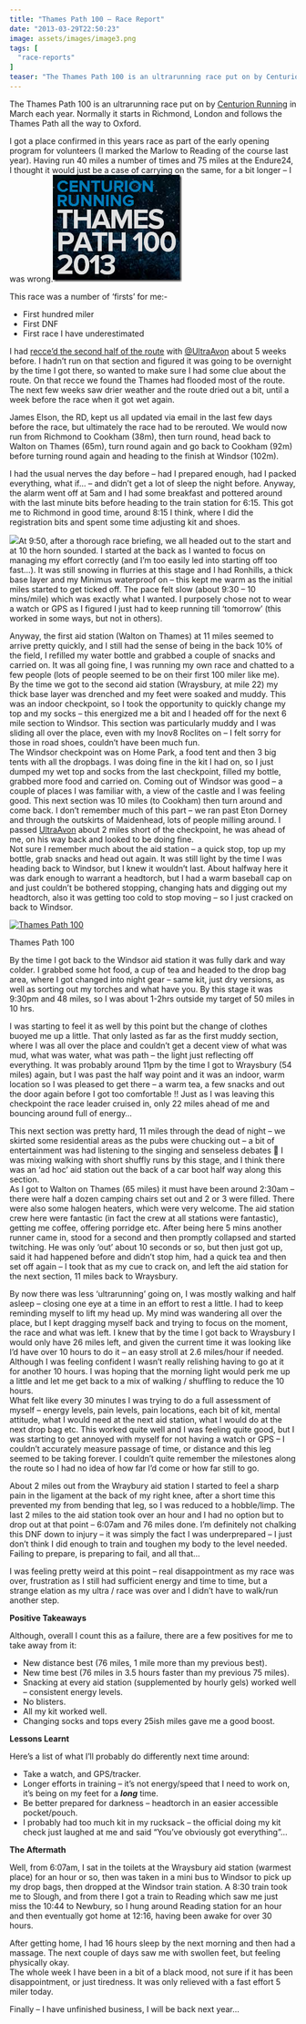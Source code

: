 ```yaml
---
title: "Thames Path 100 – Race Report"
date: "2013-03-29T22:50:23"
image: assets/images/image3.png
tags: [
  "race-reports"
]
teaser: "The Thames Path 100 is an ultrarunning race put on by Centurion Running in March each year. Normally it starts in Richmond, London and follows the Thames Path all the way to Oxford. I got a place confirmed in this years race as part of the early opening program for volunteers (I marked the Marlow [&hellip;]\n"
---
```

The Thames Path 100 is an ultrarunning race put on by [Centurion Running](http://www.centurionrunning.com/thames-path-100-2013/tp100-2013/) in March each year. Normally it starts in Richmond, London and follows the Thames Path all the way to Oxford.

I got a place confirmed in this years race as part of the early opening program for volunteers (I marked the Marlow to Reading of the course last year). Having run 40 miles a number of times and 75 miles at the Endure24, I thought it would just be a case of carrying on the same, for a bit longer – I was wrong.[![image](assets/images/image_thumb3.png "image")](assets/images/image3.png)

This race was a number of ‘firsts’ for me:-

-   First hundred miler
-   First DNF
-   First race I have underestimated

I had [recce’d the second half of the route](https://kennetrunner.com/thames-path-100-recce) with [@UltraAvon](https://twitter.com/ultraavon) about 5 weeks before. I hadn’t run on that section and figured it was going to be overnight by the time I got there, so wanted to make sure I had some clue about the route. On that recce we found the Thames had flooded most of the route. The next few weeks saw drier weather and the route dried out a bit, until a week before the race when it got wet again.

James Elson, the RD, kept us all updated via email in the last few days before the race, but ultimately the race had to be rerouted. We would now run from Richmond to Cookham (38m), then turn round, head back to Walton on Thames (65m), turn round again and go back to Cookham (92m) before turning round again and heading to the finish at Windsor (102m).

I had the usual nerves the day before – had I prepared enough, had I packed everything, what if… – and didn’t get a lot of sleep the night before. Anyway, the alarm went off at 5am and I had some breakfast and pottered around with the last minute bits before heading to the train station for 6:15. This got me to Richmond in good time, around 8:15 I think, where I did the registration bits and spent some time adjusting kit and shoes.

![](kemble-thames-path.JPG)At 9:50, after a thorough race briefing, we all headed out to the start and at 10 the horn sounded. I started at the back as I wanted to focus on managing my effort correctly (and I’m too easily led into starting off too fast…). It was still snowing in flurries at this stage and I had Ronhills, a thick base layer and my Minimus waterproof on – this kept me warm as the initial miles started to get ticked off. The pace felt slow (about 9:30 – 10 mins/mile) which was exactly what I wanted. I purposely chose not to wear a watch or GPS as I figured I just had to keep running till ‘tomorrow’ (this worked in some ways, but not in others).

Anyway, the first aid station (Walton on Thames) at 11 miles seemed to arrive pretty quickly, and I still had the sense of being in the back 10% of the field, I refilled my water bottle and grabbed a couple of snacks and carried on. It was all going fine, I was running my own race and chatted to a few people (lots of people seemed to be on their first 100 miler like me).  
By the time we got to the second aid station (Wraysbury, at mile 22) my thick base layer was drenched and my feet were soaked and muddy. This was an indoor checkpoint, so I took the opportunity to quickly change my top and my socks – this energized me a bit and I headed off for the next 6 mile section to Windsor. This section was particularly muddy and I was sliding all over the place, even with my Inov8 Roclites on – I felt sorry for those in road shoes, couldn’t have been much fun.  
The Windsor checkpoint was on Home Park, a food tent and then 3 big tents with all the dropbags. I was doing fine in the kit I had on, so I just dumped my wet top and socks from the last checkpoint, filled my bottle, grabbed more food and carried on. Coming out of Windsor was good – a couple of places I was familiar with, a view of the castle and I was feeling good. This next section was 10 miles (to Cookham) then turn around and come back. I don’t remember much of this part – we ran past Eton Dorney and through the outskirts of Maidenhead, lots of people milling around. I passed [UltraAvon](https://twitter.com/ultraavon) about 2 miles short of the checkpoint, he was ahead of me, on his way back and looked to be doing fine.  
Not sure I remember much about the aid station – a quick stop, top up my bottle, grab snacks and head out again. It was still light by the time I was heading back to Windsor, but I knew it wouldn’t last. About halfway here it was dark enough to warrant a headtorch, but I had a warm baseball cap on and just couldn’t be bothered stopping, changing hats and digging out my headtorch, also it was getting too cold to stop moving – so I just cracked on back to Windsor.

[![Thames Path 100](assets/images/CenturionTP100-100-ZF-5452-99312-1-001-300x199.jpg "Centurion - Thames Path 100 Ultrarunning Race")](assets/images/CenturionTP100-100-ZF-5452-99312-1-001.jpg)

Thames Path 100

By the time I got back to the Windsor aid station it was fully dark and way colder. I grabbed some hot food, a cup of tea and headed to the drop bag area, where I got changed into night gear – same kit, just dry versions, as well as sorting out my torches and what have you. By this stage it was 9:30pm and 48 miles, so I was about 1-2hrs outside my target of 50 miles in 10 hrs.

I was starting to feel it as well by this point but the change of clothes buoyed me up a little. That only lasted as far as the first muddy section, where I was all over the place and couldn’t get a decent view of what was mud, what was water, what was path – the light just reflecting off everything. It was probably around 11pm by the time I got to Wraysbury (54 miles) again, but I was past the half way point and it was an indoor, warm location so I was pleased to get there – a warm tea, a few snacks and out the door again before I got too comfortable !! Just as I was leaving this checkpoint the race leader cruised in, only 22 miles ahead of me and bouncing around full of energy…

This next section was pretty hard, 11 miles through the dead of night – we skirted some residential areas as the pubs were chucking out – a bit of entertainment was had listening to the singing and senseless debates 🙂 I was mixing walking with short shuffly runs by this stage, and I think there was an ‘ad hoc’ aid station out the back of a car boot half way along this section.  
As I got to Walton on Thames (65 miles) it must have been around 2:30am – there were half a dozen camping chairs set out and 2 or 3 were filled. There were also some halogen heaters, which were very welcome. The aid station crew here were fantastic (in fact the crew at all stations were fantastic), getting me coffee, offering porridge etc. After being here 5 mins another runner came in, stood for a second and then promptly collapsed and started twitching. He was only ‘out’ about 10 seconds or so, but then just got up, said it had happened before and didn’t stop him, had a quick tea and then set off again – I took that as my cue to crack on, and left the aid station for the next section, 11 miles back to Wraysbury.

By now there was less ‘ultrarunning’ going on, I was mostly walking and half asleep – closing one eye at a time in an effort to rest a little. I had to keep reminding myself to lift my head up. My mind was wandering all over the place, but I kept dragging myself back and trying to focus on the moment, the race and what was left. I knew that by the time I got back to Wraysbury I would only have 26 miles left, and given the current time it was looking like I’d have over 10 hours to do it – an easy stroll at 2.6 miles/hour if needed. Although I was feeling confident I wasn’t really relishing having to go at it for another 10 hours. I was hoping that the morning light would perk me up a little and let me get back to a mix of walking / shuffling to reduce the 10 hours.  
What felt like every 30 minutes I was trying to do a full assessment of myself – energy levels, pain levels, pain locations, each bit of kit, mental attitude, what I would need at the next aid station, what I would do at the next drop bag etc. This worked quite well and I was feeling quite good, but I was starting to get annoyed with myself for not having a watch or GPS – I couldn’t accurately measure passage of time, or distance and this leg seemed to be taking forever. I couldn’t quite remember the milestones along the route so I had no idea of how far I’d come or how far still to go.

About 2 miles out from the Wraybury aid station I started to feel a sharp pain in the ligament at the back of my right knee, after a short time this prevented my from bending that leg, so I was reduced to a hobble/limp. The last 2 miles to the aid station took over an hour and I had no option but to drop out at that point – 6:07am and 76 miles done. I’m definitely not chalking this DNF down to injury – it was simply the fact I was underprepared – I just don’t think I did enough to train and toughen my body to the level needed. Failing to prepare, is preparing to fail, and all that…

I was feeling pretty weird at this point – real disappointment as my race was over, frustration as I still had sufficient energy and time to time, but a strange elation as my ultra / race was over and I didn’t have to walk/run another step.

**Positive Takeaways**

Although, overall I count this as a failure, there are a few positives for me to take away from it:

-   New distance best (76 miles, 1 mile more than my previous best).
-   New time best (76 miles in 3.5 hours faster than my previous 75 miles).
-   Snacking at every aid station (supplemented by hourly gels) worked well – consistent energy levels.
-   No blisters.
-   All my kit worked well.
-   Changing socks and tops every 25ish miles gave me a good boost.

**Lessons Learnt**

Here’s a list of what I’ll probably do differently next time around:

-   Take a watch, and GPS/tracker.
-   Longer efforts in training – it’s not energy/speed that I need to work on, it’s being on my feet for a ***long*** time.
-   Be better prepared for darkness – headtorch in an easier accessible pocket/pouch.
-   I probably had too much kit in my rucksack – the official doing my kit check just laughed at me and said “You’ve obviously got everything”…

**The Aftermath**

Well, from 6:07am, I sat in the toilets at the Wraysbury aid station (warmest place) for an hour or so, then was taken in a mini bus to Windsor to pick up my drop bags, then dropped at the Windsor train station. A 8:30 train took me to Slough, and from there I got a train to Reading which saw me just miss the 10:44 to Newbury, so I hung around Reading station for an hour and then eventually got home at 12:16, having been awake for over 30 hours.

After getting home, I had 16 hours sleep by the next morning and then had a massage. The next couple of days saw me with swollen feet, but feeling physically okay.  
The whole week I have been in a bit of a black mood, not sure if it has been disappointment, or just tiredness. It was only relieved with a fast effort 5 miler today.

Finally – I have unfinished business, I will be back next year…
